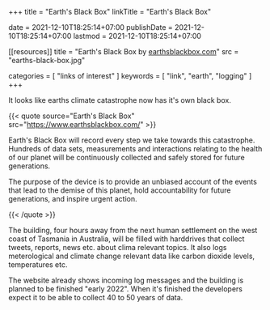 +++
title = "Earth's Black Box"
linkTitle = "Earth's Black Box"

date = 2021-12-10T18:25:14+07:00
publishDate = 2021-12-10T18:25:14+07:00
lastmod = 2021-12-10T18:25:14+07:00

[[resources]]
title = "Earth's Black Box by [earthsblackbox.com](https://www.earthsblackbox.com/)"
src = "earths-black-box.jpg"

categories = [
  "links of interest"
]
keywords = [
  "link", 
  "earth",
  "logging"
]
+++

It looks like earths climate catastrophe now has it's own black box.

{{< quote source="Earth's Black Box" src="https://www.earthsblackbox.com/" >}}

Earth's Black Box will record every step we take towards this catastrophe. Hundreds of data sets, measurements and interactions relating to the health of our planet will be continuously collected and safely stored for future generations.

The purpose of the device is to provide an unbiased account of the events that lead to the demise of this planet, hold accountability for future generations, and inspire urgent action.

{{< /quote >}}

The building, four hours away from the next human settlement on the west coast of Tasmania in Australia, will be filled with harddrives that collect tweets, reports, news etc. about clima relevant topics. It also logs meterological and climate change relevant data like carbon dioxide levels, temperatures etc.

The website already shows incoming log messages and the building is planned to be finished "early 2022". When it's finished the developers expect it to be able to collect 40 to 50 years of data.
